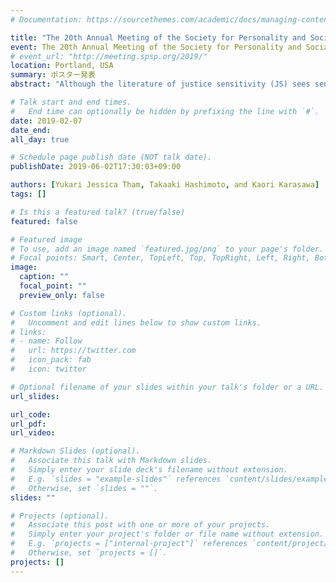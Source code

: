 ```yaml
---
# Documentation: https://sourcethemes.com/academic/docs/managing-content/

title: "The 20th Annual Meeting of the Society for Personality and Social Psychology"
event: The 20th Annual Meeting of the Society for Personality and Social Psychology
# event_url: "http://meeting.spsp.org/2019/"
location: Portland, USA
summary: ポスター発表
abstract: "Although the literature of justice sensitivity (JS) sees sensitivity to committing injustice (vs. sensitivity to becoming a victim) as a pure justice concern, we expect that it contains egoistic motives such as moral identity and reputation concerns. We examine its correlation with self-consciousness (private & public) through a questionnaire survey, developing a Japanese version of JS Inventory."

# Talk start and end times.
#   End time can optionally be hidden by prefixing the line with `#`.
date: 2019-02-07
date_end:
all_day: true

# Schedule page publish date (NOT talk date).
publishDate: 2019-06-02T17:30:03+09:00

authors: [Yukari Jessica Tham, Takaaki Hashimoto, and Kaori Karasawa]
tags: []

# Is this a featured talk? (true/false)
featured: false

# Featured image
# To use, add an image named `featured.jpg/png` to your page's folder. 
# Focal points: Smart, Center, TopLeft, Top, TopRight, Left, Right, BottomLeft, Bottom, BottomRight.
image:
  caption: ""
  focal_point: ""
  preview_only: false

# Custom links (optional).
#   Uncomment and edit lines below to show custom links.
# links:
# - name: Follow
#   url: https://twitter.com
#   icon_pack: fab
#   icon: twitter

# Optional filename of your slides within your talk's folder or a URL.
url_slides:

url_code:
url_pdf:
url_video:

# Markdown Slides (optional).
#   Associate this talk with Markdown slides.
#   Simply enter your slide deck's filename without extension.
#   E.g. `slides = "example-slides"` references `content/slides/example-slides.md`.
#   Otherwise, set `slides = ""`.
slides: ""

# Projects (optional).
#   Associate this post with one or more of your projects.
#   Simply enter your project's folder or file name without extension.
#   E.g. `projects = ["internal-project"]` references `content/project/deep-learning/index.md`.
#   Otherwise, set `projects = []`.
projects: []
---
```

